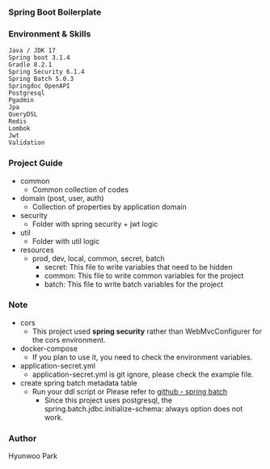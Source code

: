 ### Spring Boot Boilerplate

### Environment & Skills

```
Java / JDK 17
Spring boot 3.1.4
Gradle 8.2.1
Spring Security 6.1.4
Spring Batch 5.0.3
Springdoc OpenAPI
Postgresql
Pgadmin
Jpa
QueryDSL
Redis
Lombok
Jwt
Validation
```

### Project Guide

- common
  - Common collection of codes
- domain (post, user, auth)
  - Collection of properties by application domain
- security
  - Folder with spring security + jwt logic
- util
  - Folder with util logic
- resources
  - prod, dev, local, common, secret, batch
    - secret: This file to write variables that need to be hidden
    - common: This file to write common variables for the project
    - batch: This file to write batch variables for the project

### Note
- cors
  - This project used **spring security** rather than WebMvcConfigurer for the cors environment.
- docker-compose
  - If you plan to use it, you need to check the environment variables.
- application-secret.yml
  - application-secret.yml is git ignore, please check the example file.
- create spring batch metadata table
  - Run your ddl script or Please refer to [github - spring batch ](https://github.com/spring-projects/spring-batch/blob/5.0.x/spring-batch-core/src/main/resources/org/springframework/batch/core/schema-postgresql.sql)
    - Since this project uses postgresql, the spring.batch.jdbc.initialize-schema: always option does not work.

### Author
Hyunwoo Park
